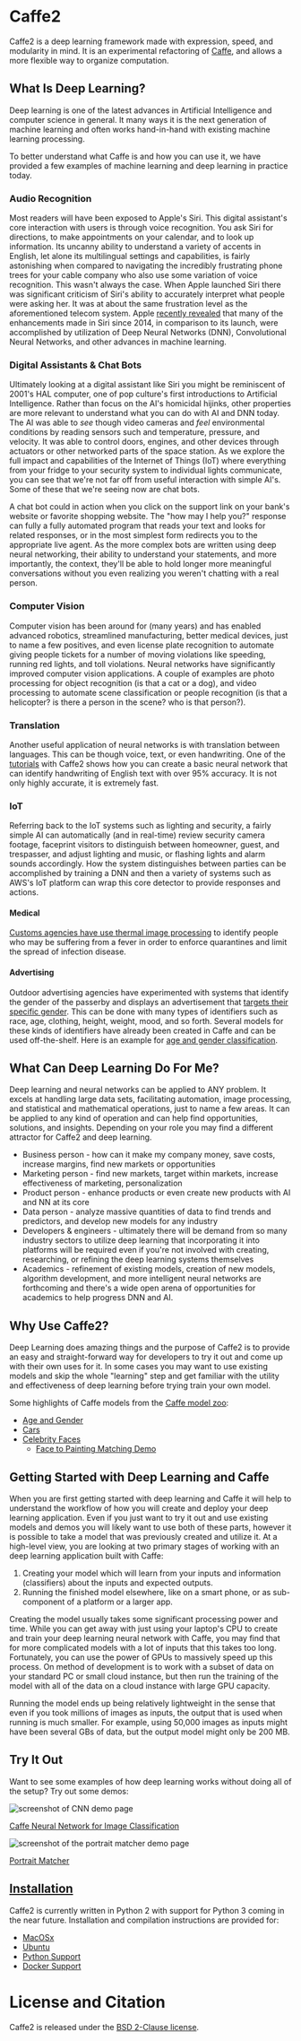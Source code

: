 # Caffe2

Caffe2 is a deep learning framework made with expression, speed, and modularity in mind. It is an experimental refactoring of [Caffe](http://caffe.berkeleyvision.org/), and allows a more flexible way to organize computation.

## What Is Deep Learning?

Deep learning is one of the latest advances in Artificial Intelligence and computer science in general. It many ways it is the next generation of machine learning and often works hand-in-hand with existing machine learning processing.

To better understand what Caffe is and how you can use it, we have provided a few examples of machine learning and deep learning in practice today.

### Audio Recognition

Most readers will have been exposed to Apple's Siri. This digital assistant's core interaction with users is through voice recognition. You ask Siri for directions, to make appointments on your calendar, and to look up information. Its uncanny ability to understand a variety of accents in English, let alone its multilingual settings and capabilities, is fairly astonishing when compared to navigating the incredibly frustrating phone trees for your cable company who also use some variation of voice recognition. This wasn't always the case. When Apple launched Siri there was significant criticism of Siri's ability to accurately interpret what people were asking her. It was at about the same frustration level as the aforementioned telecom system. Apple [recently revealed](https://backchannel.com/an-exclusive-look-at-how-ai-and-machine-learning-work-at-apple-8dbfb131932b#.eiae77d82) that many of the enhancements made in Siri since 2014, in comparison to its launch, were accomplished by utilization of Deep Neural Networks (DNN), Convolutional Neural Networks, and other advances in machine learning.

### Digital Assistants & Chat Bots

Ultimately looking at a digital assistant like Siri you might be reminiscent of 2001's HAL computer, one of pop culture's first introductions to Artificial Intelligence. Rather than focus on the AI's homicidal hijinks, other properties are more relevant to understand what you can do with AI and DNN today. The AI was able to *see* though video cameras and *feel* environmental conditions by reading sensors such and temperature, pressure, and velocity. It was able to control doors, engines, and other devices through actuators or other networked parts of the space station. As we explore the full impact and capabilities of the Internet of Things (IoT) where everything from your fridge to your security system to individual lights communicate, you can see that we're not far off from useful interaction with simple AI's. Some of these that we're seeing now are chat bots.

A chat bot could in action when you click on the support link on your bank's website or favorite shopping website. The "how may I help you?" response can fully a fully automated program that reads your text and looks for related responses, or in the most simplest form redirects you to the appropriate live agent. As the more complex bots are written using deep neural networking, their ability to understand your statements, and more importantly, the context, they'll be able to hold longer more meaningful conversations without you even realizing you weren't chatting with a real person.

### Computer Vision

Computer vision has been around for (many years) and has enabled advanced robotics, streamlined manufacturing, better medical devices, just to name a few positives, and even license plate recognition to automate giving people tickets for a number of moving violations like speeding, running red lights, and toll violations. Neural networks have significantly improved computer vision applications. A couple of examples are photo processing for object recognition (is that a cat or a dog), and video processing to automate scene classification or people recognition (is that a helicopter? is there a person in the scene? who is that person?).

### Translation

Another useful application of neural networks is with translation between languages. This can be though voice, text, or even handwriting. One of the [tutorials](tutorials.html) with Caffe2 shows how you can create a basic neural network that can identify handwriting of English text with over 95% accuracy. It is not only highly accurate, it is extremely fast.

### IoT

Referring back to the IoT systems such as lighting and security, a fairly simple AI can automatically (and in real-time) review security camera footage, faceprint visitors to distinguish between homeowner, guest, and trespasser, and adjust lighting and music, or flashing lights and alarm sounds accordingly. How the system distinguishes between parties can be accomplished by training a DNN and then a variety of systems such as AWS's IoT platform can wrap this core detector to provide responses and actions.

#### Medical

[Customs agencies have use thermal image processing](https://www.ncbi.nlm.nih.gov/pmc/articles/PMC3016318/) to identify people who may be suffering from a fever in order to enforce quarantines and limit the spread of infection disease.   

#### Advertising

Outdoor advertising agencies have experimented with systems that identify the gender of the passerby and displays an advertisement that [targets their specific gender](http://www.psfk.com/2015/06/astra-beer-gender-detection-billboard-advertises-to-women.html). This can be done with many types of identifiers such as race, age, clothing, height, weight, mood, and so forth. Several models for these kinds of identifiers have already been created in Caffe and can be used off-the-shelf. Here is an example for [age and gender classification](https://gist.github.com/GilLevi/c9e99062283c719c03de).

## What Can Deep Learning Do For Me?

Deep learning and neural networks can be applied to ANY problem. It excels at handling large data sets, facilitating automation, image processing, and statistical and mathematical operations, just to name a few areas. It can be applied to any kind of operation and can help find opportunities, solutions, and insights. Depending on your role you may find a different attractor for Caffe2 and deep learning.

- Business person - how can it make my company money, save costs, increase margins, find new markets or opportunities
- Marketing person - find new markets, target within markets, increase effectiveness of marketing, personalization
- Product person - enhance products or even create new products with AI and NN at its core
- Data person - analyze massive quantities of data to find trends and predictors, and develop new models for any industry
- Developers & engineers - ultimately there will be demand from so many industry sectors to utilize deep learning that incorporating it into platforms will be required even if you're not involved with creating, researching, or refining the deep learning systems themselves
- Academics - refinement of existing models, creation of new models, algorithm development, and more intelligent neural networks are forthcoming and there's a wide open arena of opportunities for academics to help progress DNN and AI.

## Why Use Caffe2?

Deep Learning does amazing things and the purpose of Caffe2 is to provide an easy and straight-forward way for developers to try it out and come up with their own uses for it. In some cases you may want to use existing models and skip the whole "learning" step and get familiar with the utility and effectiveness of deep learning before trying train your own model.

Some highlights of Caffe models from the [Caffe model zoo](https://github.com/BVLC/caffe/wiki/Model-Zoo):
* [Age and Gender](https://github.com/BVLC/caffe/wiki/Model-Zoo#models-for-age-and-gender-classification)
* [Cars](https://github.com/BVLC/caffe/wiki/Model-Zoo#googlenet_cars-on-car-model-classification)
* [Celebrity Faces](https://github.com/BVLC/caffe/wiki/Model-Zoo#vgg-face-cnn-descriptor)
  * [Face to Painting Matching Demo](http://www.robots.ox.ac.uk/~vgg/research/face_paint/)

## Getting Started with Deep Learning and Caffe

When you are first getting started with deep learning and Caffe it will help to understand the workflow of how you will create and deploy your deep learning application. Even if you just want to try it out and use existing models and demos you will likely want to use both of these parts, however it is possible to take a model that was previously created and utilize it. At a high-level view, you are looking at two primary stages of working with an deep learning application built with Caffe:

1. Creating your model which will learn from your inputs and information (classifiers) about the inputs and expected outputs.
2. Running the finished model elsewhere, like on a smart phone, or as sub-component of a platform or a larger app.

Creating the model usually takes some significant processing power and time. While you can get away with just using your laptop's CPU to create and train your deep learning neural network with Caffe, you may find that for more complicated models with a lot of inputs that this takes too long. Fortunately, you can use the power of GPUs to massively speed up this process. On method of development is to work with a subset of data on your standard PC or small cloud instance, but then run the training of the model with all of the data on a cloud instance with large GPU capacity.

Running the model ends up being relatively lightweight in the sense that even if you took millions of images as inputs, the output that is used when running is much smaller. For example, using 50,000 images as inputs might have been several GBs of data, but the output model might only be 200 MB.

## Try It Out

Want to see some examples of how deep learning works without doing all of the setup? Try out some demos:

![screenshot of CNN demo page](images/CNN-demo.png)

[Caffe Neural Network for Image Classification](http://demo.caffe.berkeleyvision.org/classify_url?imageurl=http%3A%2F%2Fi1.kym-cdn.com%2Fentries%2Ficons%2Foriginal%2F000%2F014%2F959%2FScreenshot_116.png)

![screenshot of the portrait matcher demo page](images/portrait-matcher-demo.png)

[Portrait Matcher](http://zeus.robots.ox.ac.uk/facepainting/)

## [Installation](installation.html)

Caffe2 is currently written in Python 2 with support for Python 3 coming in the near future.
Installation and compilation instructions are provided for:

- [MacOSx](installation.html#macosx)
- [Ubuntu](installation.html#ubuntu)
- [Python Support](installation.html#python)
- [Docker Support](installation.html#docker-support)

# License and Citation

Caffe2 is released under the [BSD 2-Clause license](https://github.com/Yangqing/caffe2/blob/master/LICENSE).

